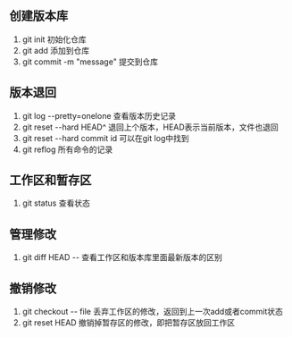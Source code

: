 ## 创建版本库
1. git init 
初始化仓库
2. git add <file> 
添加到仓库
3. git commit -m "message"
提交到仓库
## 版本退回
1. git log --pretty=onelone
查看版本历史记录
2. git reset --hard HEAD^
退回上个版本，HEAD表示当前版本，文件也退回
3. git reset --hard <commit id>
commit id 可以在git log中找到
4. git reflog
所有命令的记录
## 工作区和暂存区
1. git status
查看状态

## 管理修改
1. git diff HEAD -- <filename>
查看工作区和版本库里面最新版本的区别

## 撤销修改
1. git checkout -- file
丢弃工作区的修改，返回到上一次add或者commit状态
2. git reset HEAD <file> 
撤销掉暂存区的修改，即把暂存区放回工作区



 
